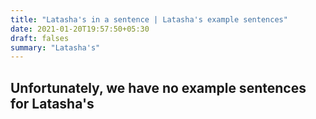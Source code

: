```yaml
---
title: "Latasha's in a sentence | Latasha's example sentences"
date: 2021-01-20T19:57:50+05:30
draft: falses
summary: "Latasha's"
---
```

## Unfortunately, we have no example sentences for Latasha's                 
